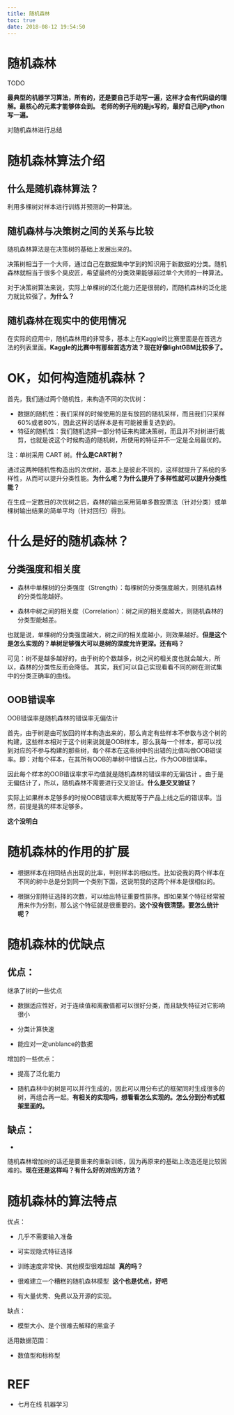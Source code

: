 ```yaml
---
title: 随机森林
toc: true
date: 2018-08-12 19:54:50
---
```

# 随机森林

TODO


**最典型的机器学习算法，所有的，还是要自己手动写一遍，这样才会有代码级的理解。最核心的元素才能够体会到。**
**老师的例子用的是js写的，最好自己用Python写一遍。**




对随机森林进行总结




# 随机森林算法介绍

## 什么是随机森林算法？


利用多棵树对样本进行训练并预测的一种算法。


## 随机森林与决策树之间的关系与比较


随机森林算法是在决策树的基础上发展出来的。

决策树相当于一个大师，通过自己在数据集中学到的知识用于新数据的分类。随机森林就相当于很多个臭皮匠，希望最终的分类效果能够超过单个大师的一种算法。

对于决策树算法来说，实际上单棵树的泛化能力还是很弱的，而随机森林的泛化能力就比较强了。**为什么？**


## 随机森林在现实中的使用情况


在实际的应用中，随机森林用的非常多，基本上在Kaggle的比赛里面是在首选方法的列表里面。**Kaggle的比赛中有那些首选方法？现在好像lightGBM比较多了。**


# OK，如何构造随机森林？


首先，我们通过两个随机性，来构造不同的次优树：

* 数据的随机性：我们采样的时候使用的是有放回的随机采样，而且我们只采样60%或者80%，因此这样的话样本是有可能被重复选到的。
* 特征的随机性：我们随机选择一部分特征来构建决策树，而且并不对树进行裁剪，也就是说这个时候构造的随机树，所使用的特征并不一定是全局最优的。


注：单树采用 CART 树。**什么是CART树？**

通过这两种随机性构造出的次优树，基本上是彼此不同的，这样就提升了系统的多样性，从而可以提升分类性能。**为什么呢？为什么提升了多样性就可以提升分类性能？**

在生成一定数目的次优树之后，森林的输出采用简单多数投票法（针对分类）或单棵树输出结果的简单平均（针对回归）得到。


# 什么是好的随机森林？




## 分类强度和相关度






  * 森林中单棵树的分类强度（Strength）：每棵树的分类强度越大，则随机森林的分类性能越好。


  * 森林中树之间的相关度（Correlation）：树之间的相关度越大，则随机森林的分类型能越差。


也就是说，单棵树的分类强度越大，树之间的相关度越小，则效果越好。**但是这个是怎么实现的？单树足够强大可以是树的深度允许更深。还有吗？**

可见：树不是越多越好的，由于树的个数越多，树之间的相关度也就会越大，所以，森林的分类性反而会降低。 其实，我们可以自己实现看看不同的树在测试集中的分类正确率的曲线。


## OOB错误率


OOB错误率是随机森林的错误率无偏估计

首先，由于树是由可放回的样本构造出来的，那么肯定有些样本不参数与这个树的构建，这些样本相对于这个树来说就是OOB样本，那么我每一个样本，都可以找到对应的不参与构建的那些树，每个样本在这些树中的出错的比值叫做OOB错误率。即：对每个样本，在其所有OOB的单树中错误占比，作为OOB错误率。

因此每个样本的OOB错误率求平均值就是随机森林的错误率的无偏估计 。由于是无偏估计了，所以，随机森林不需要进行交叉验证。**什么是交叉验证？**

实际上如果样本足够多的时候OOB错误率大概就等于产品上线之后的错误率。当然，前提是我的样本足够多。

**这个没明白**


# 随机森林的作用的扩展






  * 根据样本在相同结点出现的比率，判别样本的相似性。比如说我的两个样本在不同的树中总是分到同一个类别下面，这说明我的这两个样本是很相似的。


  * 根据分割特征选择的次数，可以给出特征重要性排序。即如果某个特征经常被用来作为分割，那么这个特征就是很重要的。**这个没有很清楚。要怎么统计呢？**





# 随机森林的优缺点




## 优点：


继承了树的一些优点




  * 数据适应性好，对于连续值和离散值都可以很好分类，而且缺失特征对它影响很小


  * 分类计算快速


  * 能应对一定unblance的数据


增加的一些优点：


  * 提高了泛化能力


  * 随机森林中的树是可以并行生成的，因此可以用分布式的框架同时生成很多的树，再组合再一起。**有相关的实现吗，想看看怎么实现的。怎么分到分布式框架里面的。**




## 缺点：






  *


随机森林增加树的话还是要重来的重新训练，因为再原来的基础上改造还是比较困难的。**现在还是这样吗？有什么好的对应的方法？**






# 随机森林的算法特点


优点：




  * 几乎不需要输入准备


  * 可实现隐式特征选择


  * 训练速度非常快、其他模型很难超越  **真的吗？**


  * 很难建立一个糟糕的随机森林模型  **这个也是优点，好吧**


  * 有大量优秀、免费以及开源的实现。


缺点：


  * 模型大小、是个很难去解释的黑盒子


适用数据范围：


  * 数值型和标称型







# REF

* 七月在线 机器学习
